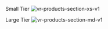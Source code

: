 Small Tier
![vr-products-section-xs-v1](https://github.com/user-attachments/assets/731dd7d1-5261-4488-bf1d-c944639e31a9)

Large Tier
![vr-products-section-md-v1](https://github.com/user-attachments/assets/b13341c0-9f45-4c1c-bbb6-5d32a528c863)
